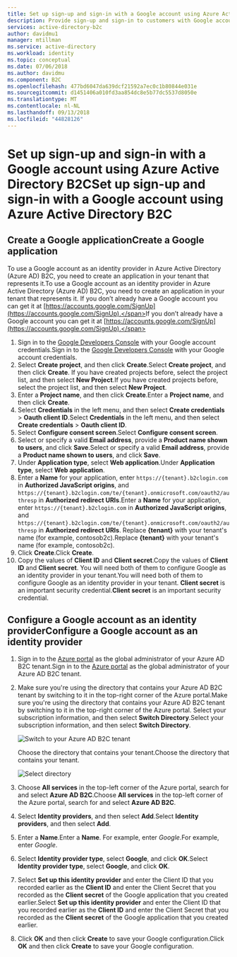 ```yaml
---
title: Set up sign-up and sign-in with a Google account using Azure Active Directory B2C | Microsoft Docs
description: Provide sign-up and sign-in to customers with Google accounts in your applications using Azure Active Directory B2C.
services: active-directory-b2c
author: davidmu1
manager: mtillman
ms.service: active-directory
ms.workload: identity
ms.topic: conceptual
ms.date: 07/06/2018
ms.author: davidmu
ms.component: B2C
ms.openlocfilehash: 477bd6047da639dcf21592a7ec0c1b80844e031e
ms.sourcegitcommit: d1451406a010fd3aa854dc8e5b77dc5537d8050e
ms.translationtype: MT
ms.contentlocale: nl-NL
ms.lasthandoff: 09/13/2018
ms.locfileid: "44828126"
---
```

# <a name="set-up-sign-up-and-sign-in-with-a-google-account-using-azure-active-directory-b2c"></a><span data-ttu-id="d8cf9-103">Set up sign-up and sign-in with a Google account using Azure Active Directory B2C</span><span class="sxs-lookup"><span data-stu-id="d8cf9-103">Set up sign-up and sign-in with a Google account using Azure Active Directory B2C</span></span>

## <a name="create-a-google-application"></a><span data-ttu-id="d8cf9-104">Create a Google application</span><span class="sxs-lookup"><span data-stu-id="d8cf9-104">Create a Google application</span></span>

<span data-ttu-id="d8cf9-105">To use a Google account as an identity provider in Azure Active Directory (Azure AD) B2C, you need to create an application in your tenant that represents it.</span><span class="sxs-lookup"><span data-stu-id="d8cf9-105">To use a Google account as an identity provider in Azure Active Directory (Azure AD) B2C, you need to create an application in your tenant that represents it.</span></span> <span data-ttu-id="d8cf9-106">If you don’t already have a Google account you can get it at [https://accounts.google.com/SignUp](https://accounts.google.com/SignUp).</span><span class="sxs-lookup"><span data-stu-id="d8cf9-106">If you don’t already have a Google account you can get it at [https://accounts.google.com/SignUp](https://accounts.google.com/SignUp).</span></span>

1. <span data-ttu-id="d8cf9-107">Sign in to the [Google Developers Console](https://console.developers.google.com/) with your Google account credentials.</span><span class="sxs-lookup"><span data-stu-id="d8cf9-107">Sign in to the [Google Developers Console](https://console.developers.google.com/) with your Google account credentials.</span></span>
2. <span data-ttu-id="d8cf9-108">Select **Create project**, and then click **Create**.</span><span class="sxs-lookup"><span data-stu-id="d8cf9-108">Select **Create project**, and then click **Create**.</span></span> <span data-ttu-id="d8cf9-109">If you have created projects before, select the project list, and then select **New Project**.</span><span class="sxs-lookup"><span data-stu-id="d8cf9-109">If you have created projects before, select the project list, and then select **New Project**.</span></span>
3. <span data-ttu-id="d8cf9-110">Enter a **Project name**, and then click **Create**.</span><span class="sxs-lookup"><span data-stu-id="d8cf9-110">Enter a **Project name**, and then click **Create**.</span></span>
3. <span data-ttu-id="d8cf9-111">Select **Credentials** in the left menu, and then select **Create credentials** > **Oauth client ID**.</span><span class="sxs-lookup"><span data-stu-id="d8cf9-111">Select **Credentials** in the left menu, and then select **Create credentials** > **Oauth client ID**.</span></span>
4. <span data-ttu-id="d8cf9-112">Select **Configure consent screen**.</span><span class="sxs-lookup"><span data-stu-id="d8cf9-112">Select **Configure consent screen**.</span></span>
5. <span data-ttu-id="d8cf9-113">Select or specify a valid **Email address**, provide a **Product name shown to users**, and click **Save**.</span><span class="sxs-lookup"><span data-stu-id="d8cf9-113">Select or specify a valid **Email address**, provide a **Product name shown to users**, and click **Save**.</span></span>
6. <span data-ttu-id="d8cf9-114">Under **Application type**, select **Web application**.</span><span class="sxs-lookup"><span data-stu-id="d8cf9-114">Under **Application type**, select **Web application**.</span></span>
7. <span data-ttu-id="d8cf9-115">Enter a **Name** for your application, enter `https://{tenant}.b2clogin.com` in **Authorized JavaScript origins**, and `https://{tenant}.b2clogin.com/te/{tenant}.onmicrosoft.com/oauth2/authresp` in **Authorized redirect URIs**.</span><span class="sxs-lookup"><span data-stu-id="d8cf9-115">Enter a **Name** for your application, enter `https://{tenant}.b2clogin.com` in **Authorized JavaScript origins**, and `https://{tenant}.b2clogin.com/te/{tenant}.onmicrosoft.com/oauth2/authresp` in **Authorized redirect URIs**.</span></span> <span data-ttu-id="d8cf9-116">Replace **{tenant}** with your tenant's name (for example, contosob2c).</span><span class="sxs-lookup"><span data-stu-id="d8cf9-116">Replace **{tenant}** with your tenant's name (for example, contosob2c).</span></span>
8. <span data-ttu-id="d8cf9-117">Click **Create**.</span><span class="sxs-lookup"><span data-stu-id="d8cf9-117">Click **Create**.</span></span>
9. <span data-ttu-id="d8cf9-118">Copy the values of **Client ID** and **Client secret**.</span><span class="sxs-lookup"><span data-stu-id="d8cf9-118">Copy the values of **Client ID** and **Client secret**.</span></span> <span data-ttu-id="d8cf9-119">You will need both of them to configure Google as an identity provider in your tenant.</span><span class="sxs-lookup"><span data-stu-id="d8cf9-119">You will need both of them to configure Google as an identity provider in your tenant.</span></span> <span data-ttu-id="d8cf9-120">**Client secret** is an important security credential.</span><span class="sxs-lookup"><span data-stu-id="d8cf9-120">**Client secret** is an important security credential.</span></span>

## <a name="configure-a-google-account-as-an-identity-provider"></a><span data-ttu-id="d8cf9-121">Configure a Google account as an identity provider</span><span class="sxs-lookup"><span data-stu-id="d8cf9-121">Configure a Google account as an identity provider</span></span>

1. <span data-ttu-id="d8cf9-122">Sign in to the [Azure portal](https://portal.azure.com/) as the global administrator of your Azure AD B2C tenant.</span><span class="sxs-lookup"><span data-stu-id="d8cf9-122">Sign in to the [Azure portal](https://portal.azure.com/) as the global administrator of your Azure AD B2C tenant.</span></span>
2. <span data-ttu-id="d8cf9-123">Make sure you're using the directory that contains your Azure AD B2C tenant by switching to it in the top-right corner of the Azure portal.</span><span class="sxs-lookup"><span data-stu-id="d8cf9-123">Make sure you're using the directory that contains your Azure AD B2C tenant by switching to it in the top-right corner of the Azure portal.</span></span> <span data-ttu-id="d8cf9-124">Select your subscription information, and then select **Switch Directory**.</span><span class="sxs-lookup"><span data-stu-id="d8cf9-124">Select your subscription information, and then select **Switch Directory**.</span></span> 

    ![Switch to your Azure AD B2C tenant](./media/active-directory-b2c-setup-fb-app/switch-directories.png)

    <span data-ttu-id="d8cf9-126">Choose the directory that contains your tenant.</span><span class="sxs-lookup"><span data-stu-id="d8cf9-126">Choose the directory that contains your tenant.</span></span>

    ![Select directory](./media/active-directory-b2c-setup-fb-app/select-directory.png)

3. <span data-ttu-id="d8cf9-128">Choose **All services** in the top-left corner of the Azure portal, search for and select **Azure AD B2C**.</span><span class="sxs-lookup"><span data-stu-id="d8cf9-128">Choose **All services** in the top-left corner of the Azure portal, search for and select **Azure AD B2C**.</span></span>
4. <span data-ttu-id="d8cf9-129">Select **Identity providers**, and then select **Add**.</span><span class="sxs-lookup"><span data-stu-id="d8cf9-129">Select **Identity providers**, and then select **Add**.</span></span>
5. <span data-ttu-id="d8cf9-130">Enter a **Name**.</span><span class="sxs-lookup"><span data-stu-id="d8cf9-130">Enter a **Name**.</span></span> <span data-ttu-id="d8cf9-131">For example, enter *Google*.</span><span class="sxs-lookup"><span data-stu-id="d8cf9-131">For example, enter *Google*.</span></span>
6. <span data-ttu-id="d8cf9-132">Select **Identity provider type**, select **Google**, and click **OK**.</span><span class="sxs-lookup"><span data-stu-id="d8cf9-132">Select **Identity provider type**, select **Google**, and click **OK**.</span></span>
7. <span data-ttu-id="d8cf9-133">Select **Set up this identity provider** and enter the Client ID that you recorded earlier as the **Client ID** and enter the Client Secret that you recorded as the **Client secret** of the Google application that you created earlier.</span><span class="sxs-lookup"><span data-stu-id="d8cf9-133">Select **Set up this identity provider** and enter the Client ID that you recorded earlier as the **Client ID** and enter the Client Secret that you recorded as the **Client secret** of the Google application that you created earlier.</span></span>
8. <span data-ttu-id="d8cf9-134">Click **OK** and then click **Create** to save your Google configuration.</span><span class="sxs-lookup"><span data-stu-id="d8cf9-134">Click **OK** and then click **Create** to save your Google configuration.</span></span>

